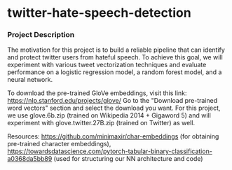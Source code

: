 # twitter-hate-speech-detection

### Project Description

The motivation for this project is to build a reliable pipeline that can identify and protect twitter users from hateful speech. To achieve this goal, we will experiment with various tweet vectorization techniques and evaluate performance on a logistic regression model, a random forest model, and a neural network.

To download the pre-trained GloVe embeddings, visit this link: https://nlp.stanford.edu/projects/glove/
Go to the "Download pre-trained word vectors" section and select the download you want. For this project, we use glove.6b.zip (trained on Wikipedia 2014 + Gigaword 5) and will experiment with glove.twitter.27B.zip (trained on Twitter) as well.

Resources: https://github.com/minimaxir/char-embeddings (for obtaining pre-trained character embeddings), https://towardsdatascience.com/pytorch-tabular-binary-classification-a0368da5bb89 (used for structuring our NN architecture and code)
